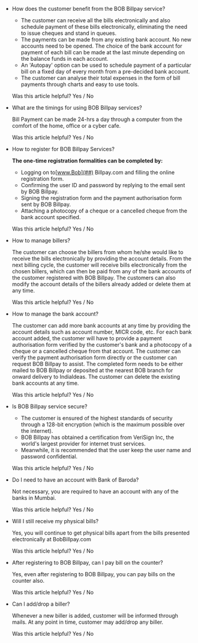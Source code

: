 *   How does the customer benefit from the BOB Billpay service?
    
    *   The customer can receive all the bills electronically and also schedule payment of these bills electronically, eliminating the need to issue cheques and stand in queues.
    *   The payments can be made from any existing bank account. No new accounts need to be opened. The choice of the bank account for payment of each bill can be made at the last minute depending on the balance funds in each account.
    *   An 'Autopay' option can be used to schedule payment of a particular bill on a fixed day of every month from a pre-decided bank account.
    *   The customer can analyse their total expenses in the form of bill payments through charts and easy to use tools.
    
    Was this article helpful? Yes / No
    
*   What are the timings for using BOB Billpay services?
    
    Bill Payment can be made 24-hrs a day through a computer from the comfort of the home, office or a cyber cafe.
    
    Was this article helpful? Yes / No
    
*   How to register for BOB Billpay Services?
    
    **The one-time registration formalities can be completed by:**
    
    *   Logging on to[www.Bob](##) Billpay.com and filling the online registration form.
    *   Confirming the user ID and password by replying to the email sent by BOB Billpay.
    *   Signing the registration form and the payment authorisation form sent by BOB Billpay.
    *   Attaching a photocopy of a cheque or a cancelled cheque from the bank account specified.
    
    Was this article helpful? Yes / No
    
*   How to manage billers?
    
    The customer can choose the billers from whom he/she would like to receive the bills electronically by providing the account details. From the next billing cycle, the customer will receive bills electronically from the chosen billers, which can then be paid from any of the bank accounts of the customer registered with BOB Billpay. The customers can also modify the account details of the billers already added or delete them at any time.
    
    Was this article helpful? Yes / No
    
*   How to manage the bank account?
    
    The customer can add more bank accounts at any time by providing the account details such as account number, MICR code, etc. For each bank account added, the customer will have to provide a payment authorisation form verified by the customer's bank and a photocopy of a cheque or a cancelled cheque from that account. The customer can verify the payment authorisation form directly or the customer can request BOB Billpay to assist. The completed form needs to be either mailed to BOB Billpay or deposited at the nearest BOB branch for onward delivery to IndiaIdeas. The customer can delete the existing bank accounts at any time.
    
    Was this article helpful? Yes / No
    
*   Is BOB Billpay service secure?
    
    *   The customer is ensured of the highest standards of security through a 128-bit encryption (which is the maximum possible over the internet).
    *   BOB Billpay has obtained a certification from VeriSign Inc, the world's largest provider for internet trust services.
    *   Meanwhile, it is recommended that the user keep the user name and password confidential.
    
    Was this article helpful? Yes / No
    
*   Do I need to have an account with Bank of Baroda?
    
    Not necessary, you are required to have an account with any of the banks in Mumbai.
    
    Was this article helpful? Yes / No
    
*   Will I still receive my physical bills?
    
    Yes, you will continue to get physical bills apart from the bills presented electronically at BobBillpay.com
    
    Was this article helpful? Yes / No
    
*   After registering to BOB Billpay, can I pay bill on the counter?
    
    Yes, even after registering to BOB Billpay, you can pay bills on the counter also.
    
    Was this article helpful? Yes / No
    
*   Can I add/drop a biller?
    
    Whenever a new biller is added, customer will be informed through mails. At any point in time, customer may add/drop any biller.
    
    Was this article helpful? Yes / No